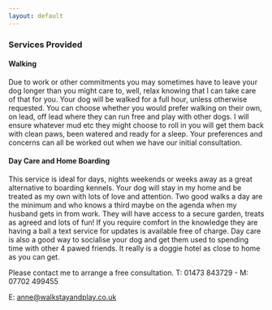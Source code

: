 ```yaml
---
layout: default
---
```


### Services Provided

#### Walking
Due to work or other commitments you may sometimes have to leave your dog longer than you might care to, well, relax knowing that l can take care of that for you.
Your dog will be walked for a full hour, unless otherwise requested. You can choose whether you would prefer walking on their own, on lead, off lead where they can run free and play with other dogs.
I will ensure whatever mud etc they might choose to roll in you will get them back with clean paws, been watered and ready for a sleep.
Your preferences and concerns can all be worked out when we have our initial consultation.

#### Day Care and Home Boarding
This service is ideal for days, nights weekends or weeks away as a great alternative to boarding kennels.
Your dog will stay in my home and be treated as my own with lots of love and attention.
Two good walks a day are the minimum and who knows a third maybe on the agenda when my husband gets in from work.
They will have access to a secure garden, treats as agreed and lots of fun! If you require comfort in the knowledge they are having a ball a text service for updates is available free of charge. Day care is also a good way to socialise your dog and get them used to spending time with other 4 pawed friends. It really is a doggie hotel as close to home as you can get.

Please contact me to arrange a free consultation.
T: 01473 843729 - M: 07702 499455

E: anne@walkstayandplay.co.uk
